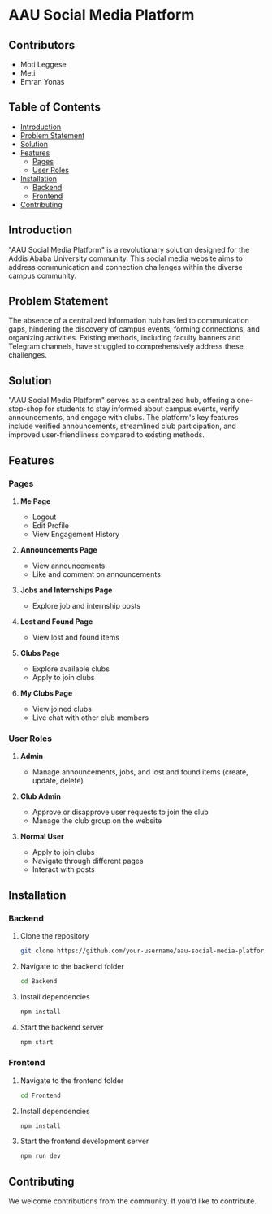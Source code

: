 # AAU Social Media Platform

## Contributors

- Moti Leggese
- Meti
- Emran Yonas

## Table of Contents
- [Introduction](#introduction)
- [Problem Statement](#problem-statement)
- [Solution](#solution)
- [Features](#features)
  - [Pages](#pages)
  - [User Roles](#user-roles)
- [Installation](#installation)
  - [Backend](#backend)
  - [Frontend](#frontend)
- [Contributing](#contributing)

## Introduction

"AAU Social Media Platform" is a revolutionary solution designed for the Addis Ababa University community. This social media website aims to address communication and connection challenges within the diverse campus community.

## Problem Statement

The absence of a centralized information hub has led to communication gaps, hindering the discovery of campus events, forming connections, and organizing activities. Existing methods, including faculty banners and Telegram channels, have struggled to comprehensively address these challenges.

## Solution

"AAU Social Media Platform" serves as a centralized hub, offering a one-stop-shop for students to stay informed about campus events, verify announcements, and engage with clubs. The platform's key features include verified announcements, streamlined club participation, and improved user-friendliness compared to existing methods.

## Features

### Pages

1. **Me Page**
   - Logout
   - Edit Profile
   - View Engagement History

2. **Announcements Page**
   - View announcements
   - Like and comment on announcements

3. **Jobs and Internships Page**
   - Explore job and internship posts

4. **Lost and Found Page**
   - View lost and found items

5. **Clubs Page**
   - Explore available clubs
   - Apply to join clubs

6. **My Clubs Page**
   - View joined clubs
   - Live chat with other club members

### User Roles

1. **Admin**
   - Manage announcements, jobs, and lost and found items (create, update, delete)

2. **Club Admin**
   - Approve or disapprove user requests to join the club
   - Manage the club group on the website

3. **Normal User**
   - Apply to join clubs
   - Navigate through different pages
   - Interact with posts

## Installation

### Backend
1. Clone the repository
   ```bash
   git clone https://github.com/your-username/aau-social-media-platform.git
   ```

2. Navigate to the backend folder
   ```bash
   cd Backend
   ```

3. Install dependencies
   ```bash
   npm install
   ```

4. Start the backend server
   ```bash
   npm start
   ```

### Frontend
1. Navigate to the frontend folder
   ```bash
   cd Frontend
   ```

2. Install dependencies
   ```bash
   npm install
   ```

3. Start the frontend development server
   ```bash
   npm run dev
   ```

## Contributing

We welcome contributions from the community. If you'd like to contribute.




